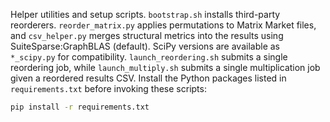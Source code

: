 Helper utilities and setup scripts. `bootstrap.sh` installs third-party
reorderers. `reorder_matrix.py` applies permutations to Matrix Market
files, and `csv_helper.py` merges structural metrics into the results using
SuiteSparse:GraphBLAS (default). SciPy versions are available as `*_scipy.py`
for compatibility. `launch_reordering.sh` submits a single reordering
job, while `launch_multiply.sh` submits a single multiplication job given a
reordered results CSV. Install the Python packages listed in
`requirements.txt` before invoking these scripts:

```bash
pip install -r requirements.txt
```
